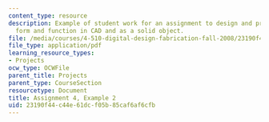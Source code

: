 ```yaml
---
content_type: resource
description: Example of student work for an assignment to design and prototype a building
  form and function in CAD and as a solid object.
file: /media/courses/4-510-digital-design-fabrication-fall-2008/23190f44c44e61dcf05b85caf6af6cfb_assn4_example2.pdf
file_type: application/pdf
learning_resource_types:
- Projects
ocw_type: OCWFile
parent_title: Projects
parent_type: CourseSection
resourcetype: Document
title: Assignment 4, Example 2
uid: 23190f44-c44e-61dc-f05b-85caf6af6cfb
---
```

